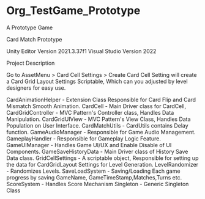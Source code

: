 # Org_TestGame_Prototype
A Prototype Game

Card Match Prototype


Unity Editor Version 2021.3.37f1
Visual Studio Version 2022


Project Description

Go to AssetMenu > Card Cell Settings > Create Card Cell Setting
will create a Card Grid Layout Settings Scriptable, Which can you adjusted by level designers for easy use.


CardAnimationHelper - Extension Class Responsible for Card Flip and Card Mismatch Smooth Animation.
CardCell - Main Driver class for CardCell,
CardGridController - MVC Pattern's Controller class, Handles Data Manipulation.
CardGridUIView -  MVC Pattern's View Class, Handles Data Population on User Interface.
CardMatchUtils - CardUtils contains Delay function.
GameAudioManager - Responsible for Game Audio Management.
GameplayHandler -  Responsible for Gameplay Logic Feature.
GameUIManager - Handles Game UI/UX and Enable Disable of UI Components.
GameSaveHistoryData - Main Driver class of History Save Data class.
GridCellSettings - A scriptable object, Responsible for setting up the data for CardGridLayout Settings for Level Generation.
LevelRandomizer - Randomizes Levels.
SaveLoadSystem -  Saving/Loading Each game progress by saving GameName, GameTimeStamp,Matches,Turns etc.
ScoreSystem - Handles Score Mechanism
Singleton - Generic Singleton Class
